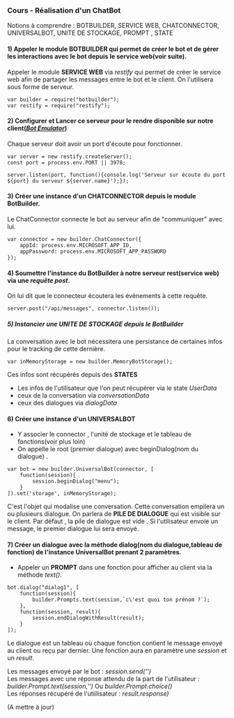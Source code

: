 ### Cours - Réalisation d'un ChatBot

Notions à comprendre : BOTBUILDER, SERVICE WEB, CHATCONNECTOR, UNIVERSALBOT, UNITE DE STOCKAGE, PROMPT , STATE

#### 1) Appeler le module **BOTBUILDER** qui permet de créer le bot et de gérer les interactions avec le bot depuis le service web(voir suite).  
  Appeler le module **SERVICE WEB** via *restify*
  qui permet de créer le service web afin de partager les messages entre le bot et le client. On l'utilisera sous forme de serveur.

  ````
  var builder = require("botbuilder");
  var restify = require("restify");
  ````

#### 2) Configurer et Lancer ce serveur pour le rendre disponible sur notre client([*Bot Emulator*](https://github.com/Microsoft/BotFramework-Emulator/releases))  
Chaque serveur doit avoir un port d'écoute pour fonctionner.

````
var server = new restify.createServer();
const port = process.env.PORT || 3978;

server.listen(port, function(){console.log('Serveur sur écoute du port ${port} du serveur ${server.name}');});
````

#### 3) Créer une instance d'un **CHATCONNECTOR** depuis le module BotBuilder.  
Le ChatConnector connecte le bot au serveur afin de "communiquer" avec lui.
````
var connector = new builder.ChatConnector({
    appId: process.env.MICROSOFT_APP_ID,
    appPassword: process.env.MICROSOFT_APP_PASSWORD
});
````

#### 4) Soumettre l'instance du BotBuilder à notre serveur rest(service web) via une *requête post*.  
On lui dit que le connecteur écoutera les évènements à cette requête.
````
server.post("/api/messages", connector.listen());
````

##### 5) Instancier une **UNITE DE STOCKAGE** depuis le BotBuilder
La conversation avec le bot nécessitera une persistance de certaines infos pour le tracking de cette dernière.  
````
var inMemoryStorage = new builder.MemoryBotStorage();
````

Ces infos sont récupérés depuis des **STATES**  
- Les infos de l'utilisateur que l'on peut récupérer via le state *UserData*  
- ceux de la conversation via *conversationData*  
- ceux des dialogues via *dialogData*  

#### 6) Créer une instance d'un **UNIVERSALBOT**
  -  Y associer le connector , l'unité de stockage et le tableau de fonctions(voir plus loin)
  - On appelle le root (premier dialogue) avec beginDialog(nom du dialogue) .

````
var bot = new builder.UniversalBot(connector, [
    function(session){
        session.beginDialog("menu");
    }
]).set('storage', inMemoryStorage);
````  

C'est l'objet qui modalise une conversation. Cette conversation empilera un ou plusieurs dialogue. On parlera de **PILE DE DIALOGUE** qui est visible sur le client. Par défaut , la pile de dialogue est vide  . Si l'utilisateur envoie un message, le premier dialogue lui sera envoyé.


#### 7) Créer un dialogue avec la méthode dialog(nom du dialogue,tableau de fonction) de l'instance UniversalBot prenant 2 paramètres.

  - Appeler un **PROMPT** dans une fonction pour afficher au client via la méthode *text()*.

````
bot.dialog("dialog1", [
    function(session){
        builder.Prompts.text(session,`c\'est quoi ton prénom ?`);
    },
    function(session, result){
        session.endDialogWithResult(result);
    }
]);
````
Le dialogue est un tableau où chaque fonction contient le message envoyé au client ou reçu par dernier.
Une fonction aura en paramètre une *session* et un *result*.  

Les messages envoyé par le bot : *session.send('')*  
Les messages avec une réponse attendu de la part de l'utilisateur : *builder.Prompt.text(session,'')* Ou *builder.Prompt.choice()*  
Les réponses récupéré de l'utiilisateur :  *result.response)*  

(A mettre à jour)
